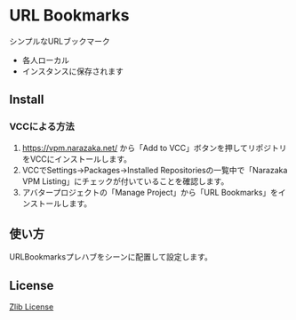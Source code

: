 # URL Bookmarks

シンプルなURLブックマーク

- 各人ローカル
- インスタンスに保存されます

## Install

### VCCによる方法

1. https://vpm.narazaka.net/ から「Add to VCC」ボタンを押してリポジトリをVCCにインストールします。
2. VCCでSettings→Packages→Installed Repositoriesの一覧中で「Narazaka VPM Listing」にチェックが付いていることを確認します。
3. アバタープロジェクトの「Manage Project」から「URL Bookmarks」をインストールします。

## 使い方

URLBookmarksプレハブをシーンに配置して設定します。

## License

[Zlib License](LICENSE.txt)

